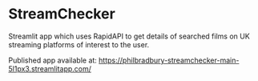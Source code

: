 # StreamChecker
Streamlit app which uses RapidAPI to get details of searched films on UK streaming platforms of interest to the user.

Published app available at: https://philbradbury-streamchecker-main-5l1px3.streamlitapp.com/
